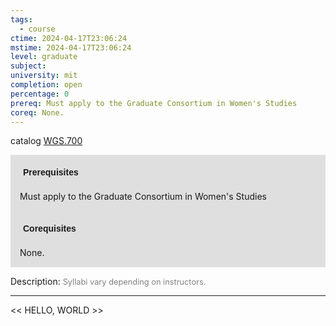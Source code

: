 ```yaml
---
tags:
  - course
ctime: 2024-04-17T23:06:24
mstime: 2024-04-17T23:06:24
level: graduate
subject: 
university: mit
completion: open
percentage: 0
prereq: Must apply to the Graduate Consortium in Women's Studies
coreq: None.
---
```


catalog [WGS.700](http://student.mit.edu/catalog/mWGSa.html#WGS.700)

<span style="display: block; padding: 15px; background-color: rgb(100, 100, 100, 0.2);"><font id="m_prereq4297_0" style="display: block; font-family: Arial, sans-serif; font-weight: bold; padding: 5px">Prerequisites</font><br><span id="prereq4297_0">Must apply to the Graduate Consortium in Women's Studies</span></span>
<span style="display: block; padding: 15px; background-color: rgb(100, 100, 100, 0.2);"><font id="m_coreq4297_0" style="display: block; font-family: Arial, sans-serif; font-weight: bold; padding: 5px">Corequisites</font><br><span id="coreq4297_0">None.</span></span>

<font style="">Description:</font>
<font style="color: grey; font-size: 0.8rem;">Syllabi vary depending on instructors.</font>



---

<< HELLO, WORLD >>
